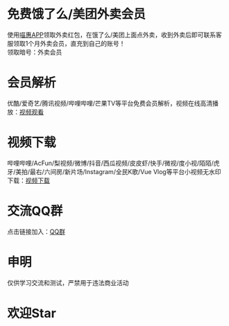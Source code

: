 # 免费饿了么/美团外卖会员  
使用[喵惠APP](https://a.app.qq.com/o/simple.jsp?pkgname=com.miaohui.xin "点击链接")领取外卖红包，在饿了么/美团上面点外卖，收到外卖后即可联系客服领取1个月外卖会员，直充到自己的账号！  
领取暗号：外卖会员  

# 会员解析  
优酷/爱奇艺/腾讯视频/哔哩哔哩/芒果TV等平台免费会员解析，视频在线高清播放：[视频观看](https://resoumen.com/v/ "点击链接")  

# 视频下载  
哔哩哔哩/AcFun/梨视频/微博/抖音/西瓜视频/皮皮虾/快手/微视/度小视/陌陌/虎牙/美拍/最右/六间房/新片场/Instagram/全民K歌/Vue Vlog等平台小视频无水印下载：[视频下载](https://resoumen.com/x/ "点击链接")  

# 交流QQ群 
点击链接加入：[QQ群](https://jq.qq.com/?_wv=1027&k=RaVzSa9C "点击链接")  

# 申明 
仅供学习交流和测试，严禁用于违法商业活动  

# 欢迎Star  
